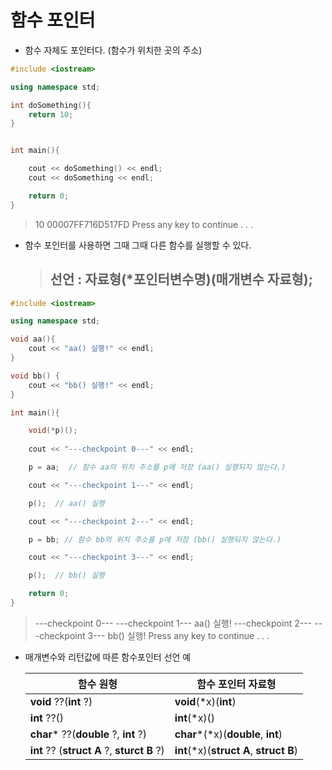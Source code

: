 # 함수 포인터

- 함수 자체도 포인터다. (함수가 위치한 곳의 주소)

```c++
#include <iostream>

using namespace std;

int doSomething(){
	return 10;
}


int main(){

	cout << doSomething() << endl;
	cout << doSomething << endl;

	return 0;
}
```

> 10
> 00007FF716D517FD
> Press any key to continue . . .



- 함수 포인터를 사용하면 그때 그때 다른 함수를 실행할 수 있다.

  > ## 선언 : 자료형(*포인터변수명)(매개변수 자료형);

```c++
#include <iostream>

using namespace std;

void aa(){
	cout << "aa() 실행!" << endl;
}

void bb() {
	cout << "bb() 실행!" << endl;
}

int main(){

	void(*p)(); 
	
	cout << "---checkpoint 0---" << endl;

	p = aa;  // 함수 aa의 위치 주소를 p에 저장 (aa() 실행되지 않는다.)

	cout << "---checkpoint 1---" << endl;

	p();  // aa() 실행

	cout << "---checkpoint 2---" << endl;

	p = bb; // 함수 bb의 위치 주소를 p에 저장 (bb() 실행되지 않는다.)

	cout << "---checkpoint 3---" << endl;

	p();  // bb() 실행

	return 0;
}
```

> ---checkpoint 0---
> ---checkpoint 1---
> aa() 실행!
> ---checkpoint 2---
> ---checkpoint 3---
> bb() 실행!
> Press any key to continue . . .



- 매개변수와 리턴값에 따른 함수포인터 선언 예

  | 함수 원형                                   | 함수 포인터 자료형                      |
  | ------------------------------------------- | --------------------------------------- |
  | **void** ??(**int** ?)                      | **void**(*x)(**int**)                   |
  | **int** ??()                                | **int**(*x)()                           |
  | **char*** ??(**double** ?, **int** ?)       | **char**&#42;(*x)(**double**, **int**)  |
  | **int** ?? (**struct A** ?, **sturct B** ?) | **int**(*x)(**struct A**, **struct B**) |

  

